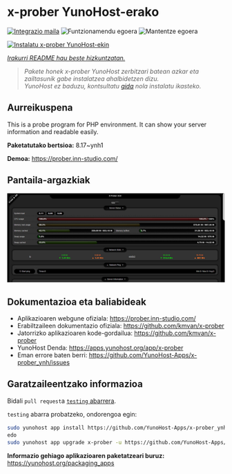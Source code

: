 <!--
Ohart ongi: README hau automatikoki sortu da <https://github.com/YunoHost/apps/tree/master/tools/readme_generator>ri esker
EZ editatu eskuz.
-->

# x-prober YunoHost-erako

[![Integrazio maila](https://dash.yunohost.org/integration/x-prober.svg)](https://dash.yunohost.org/appci/app/x-prober) ![Funtzionamendu egoera](https://ci-apps.yunohost.org/ci/badges/x-prober.status.svg) ![Mantentze egoera](https://ci-apps.yunohost.org/ci/badges/x-prober.maintain.svg)

[![Instalatu x-prober YunoHost-ekin](https://install-app.yunohost.org/install-with-yunohost.svg)](https://install-app.yunohost.org/?app=x-prober)

*[Irakurri README hau beste hizkuntzatan.](./ALL_README.md)*

> *Pakete honek x-prober YunoHost zerbitzari batean azkar eta zailtasunik gabe instalatzea ahalbidetzen dizu.*  
> *YunoHost ez baduzu, kontsultatu [gida](https://yunohost.org/install) nola instalatu ikasteko.*

## Aurreikuspena

This is a probe program for PHP environment. It can show your server information and readable easily.


**Paketatutako bertsioa:** 8.17~ynh1

**Demoa:** <https://prober.inn-studio.com/>

## Pantaila-argazkiak

![x-prober(r)en pantaila-argazkia](./doc/screenshots/screenshot.jpg)

## Dokumentazioa eta baliabideak

- Aplikazioaren webgune ofiziala: <https://prober.inn-studio.com/>
- Erabiltzaileen dokumentazio ofiziala: <https://github.com/kmvan/x-prober>
- Jatorrizko aplikazioaren kode-gordailua: <https://github.com/kmvan/x-prober>
- YunoHost Denda: <https://apps.yunohost.org/app/x-prober>
- Eman errore baten berri: <https://github.com/YunoHost-Apps/x-prober_ynh/issues>

## Garatzaileentzako informazioa

Bidali `pull request`a [`testing` abarrera](https://github.com/YunoHost-Apps/x-prober_ynh/tree/testing).

`testing` abarra probatzeko, ondorengoa egin:

```bash
sudo yunohost app install https://github.com/YunoHost-Apps/x-prober_ynh/tree/testing --debug
edo
sudo yunohost app upgrade x-prober -u https://github.com/YunoHost-Apps/x-prober_ynh/tree/testing --debug
```

**Informazio gehiago aplikazioaren paketatzeari buruz:** <https://yunohost.org/packaging_apps>
